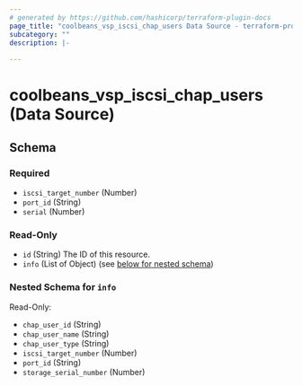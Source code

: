 ```yaml
---
# generated by https://github.com/hashicorp/terraform-plugin-docs
page_title: "coolbeans_vsp_iscsi_chap_users Data Source - terraform-provider-coolbeans"
subcategory: ""
description: |-
  
---
```


# coolbeans_vsp_iscsi_chap_users (Data Source)





<!-- schema generated by tfplugindocs -->
## Schema

### Required

- `iscsi_target_number` (Number)
- `port_id` (String)
- `serial` (Number)

### Read-Only

- `id` (String) The ID of this resource.
- `info` (List of Object) (see [below for nested schema](#nestedatt--info))

<a id="nestedatt--info"></a>
### Nested Schema for `info`

Read-Only:

- `chap_user_id` (String)
- `chap_user_name` (String)
- `chap_user_type` (String)
- `iscsi_target_number` (Number)
- `port_id` (String)
- `storage_serial_number` (Number)


